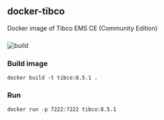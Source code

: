 ## docker-tibco
Docker image of Tibco EMS CE (Community Edition)

###
![build](https://github.com/0x100/docker-tibco/workflows/build/badge.svg?branch=master)

### Build image

    docker build -t tibco:8.5.1 .

### Run

    docker run -p 7222:7222 tibco:8.5.1
